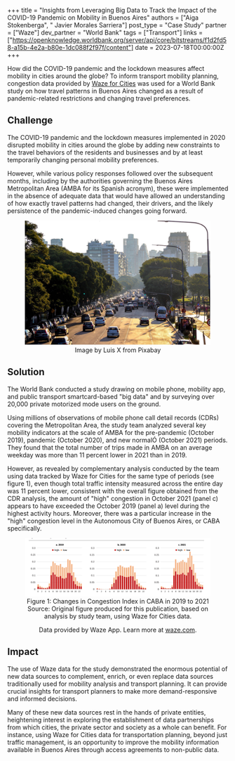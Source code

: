 +++
title = "Insights from Leveraging Big Data to Track the Impact of the COVID-19 Pandemic on Mobility in Buenos Aires"
authors = ["Aiga Stokenberga", " Javier Morales Sarriera"]
post_type = "Case Study"
partner = ["Waze"]
dev_partner = "World Bank"
tags = ["Transport"]
links = ["https://openknowledge.worldbank.org/server/api/core/bitstreams/f1d2fd58-a15b-4e2a-b80e-1dc088f2f97f/content"]
date = 2023-07-18T00:00:00Z
+++

How did the COVID-19 pandemic and the lockdown measures affect mobility in cities around the globe? To inform transport mobility planning, congestion data provided by [Waze for Cities](https://www.waze.com/wazeforcities) was used for a World Bank study on how travel patterns in Buenos Aires changed as a result of pandemic-related restrictions and changing travel preferences. 

## Challenge

The COVID-19 pandemic and the lockdown measures implemented in 2020 disrupted mobility in cities around the globe by adding new constraints to the travel behaviors of the residents and businesses and by at least temporarily changing personal mobility preferences.

However, while various policy responses followed over the subsequent months, including by the authorities governing the Buenos Aires Metropolitan Area (AMBA for its Spanish acronym), these were implemented in the absence of adequate data that would have allowed an understanding of how exactly travel patterns had changed, their drivers, and the likely persistence of the pandemic-induced changes going forward.

<figure align="center">
    <img src="COVID-mobility-Buenos-Aires-thumbnail.jpg">
    <figcaption>
        <center>
		Image by Luis X from Pixabay
		</center>
    </figcaption>
</figure>

## Solution

The World Bank conducted a study drawing on mobile phone, mobility app, and public transport smartcard-based "big data" and by surveying over 20,000 private motorized mode users on the ground.

Using millions of observations of mobile phone call detail records (CDRs) covering the Metropolitan Area, the study team analyzed several key mobility indicators at the scale of AMBA for the pre-pandemic (October 2019), pandemic (October 2020), and new normalÓ (October 2021) periods. They found that the total number of trips made in AMBA on an average weekday was more than 11 percent lower in 2021 than in 2019. 

However, as revealed by complementary analysis conducted by the team using data tracked by Waze for Cities for the same type of periods (see figure 1), even though total traffic intensity measured across the entire day was 11 percent lower, consistent with the overall figure obtained from the CDR analysis, the amount of "high" congestion in October 2021 (panel c) appears to have exceeded the October 2019 (panel a) level during the highest activity hours. Moreover, there was a particular increase in the "high" congestion level in the Autonomous City of Buenos Aires, or CABA specifically.

<figure align="center">
    <img src="COVID-mobility-Buenos-Aires-figure1.png">
    <figcaption>
        <center>
		Figure 1: Changes in Congestion Index in CABA in 2019 to 2021 </center>
      <center> Source: Original figure produced for this publication, based on analysis by study team, using Waze for Cities data.  
      
Data provided by Waze App. Learn more at [waze.com](www.waze.com).
		</center>
    </figcaption>
</figure>

## Impact

The use of Waze data for the study demonstrated the enormous potential of new data sources to complement, enrich, or even replace data sources traditionally used for mobility analysis and transport planning. It can provide crucial insights for transport planners to make more demand-responsive and informed decisions.

Many of these new data sources rest in the hands of private entities, heightening interest in exploring the establishment of data partnerships from which cities, the private sector and society as a whole can benefit. For instance, using Waze for Cities data for transportation planning, beyond just traffic management, is an opportunity to improve the mobility information available in Buenos Aires through access agreements to non-public data.
